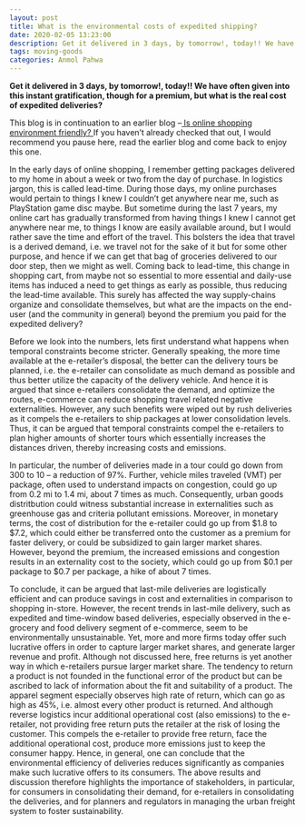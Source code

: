```yaml
---
layout: post
title: What is the environmental costs of expedited shipping?
date: 2020-02-05 13:23:00
description: Get it delivered in 3 days, by tomorrow!, today!! We have often given into this instant gratification, though for a premium, but what is the real cost of expedited deliveries?
tags: moving-goods
categories: Anmol Pahwa
---
```


**Get it delivered in 3 days, by tomorrow!, today!! We have often given into this instant gratification, though for a premium, but what is the real cost of expedited deliveries?**

This blog is in continuation to an earlier blog –<a href="https://lognitilab.github.io/blog/2019/onlineshopping/"> Is online shopping environment friendly? </a>If you haven’t already checked that out, I would recommend you pause here, read the earlier blog and come back to enjoy this one.

In the early days of online shopping, I remember getting packages delivered to my home in about a week or two from the day of purchase. In logistics jargon, this is called lead-time. During those days, my online purchases would pertain to things I knew I couldn’t get anywhere near me, such as PlayStation game disc maybe. But sometime during the last 7 years, my online cart has gradually transformed from having things I knew I cannot get anywhere near me, to things I know are easily available around, but I would rather save the time and effort of the travel. This bolsters the idea that travel is a derived demand, i.e. we travel not for the sake of it but for some other purpose, and hence if we can get that bag of groceries delivered to our door step, then we might as well. Coming back to lead-time, this change in shopping cart, from maybe not so essential to more essential and daily-use items has induced a need to get things as early as possible, thus reducing the lead-time available. This surely has affected the way supply-chains organize and consolidate themselves, but what are the impacts on the end-user (and the community in general) beyond the premium you paid for the expedited delivery?

Before we look into the numbers, lets first understand what happens when temporal constraints become stricter. Generally speaking, the more time available at the e-retailer’s disposal, the better can the delivery tours be planned, i.e. the e-retailer can consolidate as much demand as possible and thus better utilize the capacity of the delivery vehicle. And hence it is argued that since e-retailers consolidate the demand, and optimize the routes, e-commerce can reduce shopping travel related negative externalities. However, any such benefits were wiped out by rush deliveries as it compels the e-retailers to ship packages at lower consolidation levels. Thus, it can be argued that temporal constraints compel the e-retailers to plan higher amounts of shorter tours which essentially increases the distances driven, thereby increasing costs and emissions.

In particular, the number of deliveries made in a tour could go down from 300 to 10 – a reduction of 97%. Further, vehicle miles traveled (VMT) per package, often used to understand impacts on congestion, could go up from 0.2 mi to 1.4 mi, about 7 times as much. Consequently, urban goods distritbution could witness substantial increase in externalities such as greenhouse gas and criteria pollutant emissions. Moreover, in monetary terms, the cost of distribution for the e-retailer could go up from $1.8 to $7.2, which could either be transferred onto the customer as a premium for faster delivery, or could be subsidized to gain larger market shares. However, beyond the premium, the increased emissions and congestion results in an externality cost to the society, which could go up from $0.1 per package to $0.7 per package, a hike of about 7 times.

To conclude, it can be argued that last-mile deliveries are logistically efficient and can produce savings in cost and externalities in comparison to shopping in-store. However, the recent trends in last-mile delivery, such as expedited and time-window based deliveries, especially observed in the e-grocery and food delivery segment of e-commerce, seem to be environmentally unsustainable. Yet, more and more firms today offer such lucrative offers in order to capture larger market shares, and generate larger revenue and profit. Although not discussed here, free returns is yet another way in which e-retailers pursue larger market share. The tendency to return a product is not founded in the functional error of the product but can be ascribed to lack of information about the fit and suitability of a product. The apparel segment especially observes high rate of return, which can go as high as 45%, i.e. almost every other product is returned. And although reverse logistics incur additional operational cost (also emissions) to the e-retailer, not providing free return puts the retailer at the risk of losing the customer. This compels the e-retailer to provide free return, face the additional operational cost, produce more emissions just to keep the consumer happy. Hence, in general, one can conclude that the environmental efficiency of deliveries reduces significantly as companies make such lucrative offers to its consumers. The above results and discussion therefore highlights the importance of stakeholders, in particular, for consumers in consolidating their demand, for e-retailers in consolidating the deliveries, and for planners and regulators in managing the urban freight system to foster sustainability.
